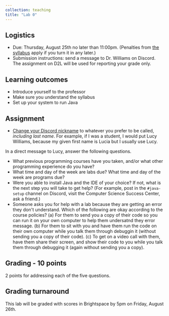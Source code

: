 ```yaml
---
collection: teaching
title: "Lab 0"
---
```


## Logistics
* Due: Thursday, August 25th no later than 11:00pm. (Penalties from [the
	syllabus](https://lgw2.github.io/teaching/csci132-fall-2022/syllabus/)
	apply if you turn it in any later.)
* Submission instructions: send a message to Dr. Williams on Discord. The assignment on
	D2L will be used for reporting your grade only.


## Learning outcomes
* Introduce yourself to the professor
* Make sure you understand the syllabus
* Set up your system to run Java

## Assignment

* [Change your Discord nickname](https://support.discord.com/hc/en-us/articles/219070107-Server-Nicknames#:~:text=If%20you're%20on%20the,new%20nickname%20of%20your%20choice!) to whatever you prefer to be called,
   *including last name*. For example, if I was a student, I would put Lucy
   Williams, because my given first name is Lucia but I usually use Lucy.

In a direct message to Lucy, answer the following questions.

* What previous programming courses have you taken, and/or what other
   programming experience do you have?
* What time and day of the week are labs due? What time and day of the week
   are programs due?
* Were you able to install Java and the IDE of your choice? If not, what is the
	next step you will take to get help? (For example, post in the
	`#java-setup` channel on Discord, visit the Computer Science Success
	Center, ask a friend.)
* Someone asks you for help with a lab because they are getting an error they
   don't understand. Which of the following are okay according to the course
   policies? (a) For them to send you
   a copy of their code so you can run it on your own computer to help them undersatnd they error message. (b)
   For them to sit with you and have them run the code on their own computer
   while you talk them through debuggin it (without sending you a
   copy of their code). (c) To get on a video call with them, have them share
   their screen, and show their code to you while you talk them through
   debugging it (again without sending you a copy).


## Grading - 10 points
2 points for addressing each of the five questions.

## Grading turnaround
This lab will be graded with scores in Brightspace by 5pm on Friday, August
26th.
